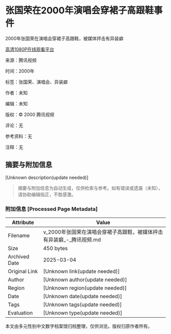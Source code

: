 # 张国荣在2000年演唱会穿裙子高跟鞋事件

2000年张国荣在演唱会穿裙子高跟鞋，被媒体抨击有异装癖

[高清1080P在线观看平台](https://v.qq.com)

来源：腾讯视频

时间：2000年

标签：张国荣、演唱会、异装癖

作者：未知

编辑：未知

版权：© 2000 腾讯视频

评论：无

参考资料：无

注释：无
<!-- tcd_original_link https://v.qq.com/x/page/p07458wh6dk.html -->


## 摘要与附加信息

<!-- tcd_abstract -->
[Unknown description(update needed)]
<!-- tcd_abstract_end -->

> 摘要与附加信息为自动生成，仅供检索与参考。如有错误或遗漏（未知），请协助编辑指正，不胜感激。

### 附加信息 [Processed Page Metadata]

| Attribute       | Value                                  |
|-----------------|----------------------------------------|
| Filename        | v_2000年张国荣在演唱会穿裙子高跟鞋，被媒体抨击有异装癖_-_腾讯视频.md                             |
| Size            | 450 bytes                           |
| Archived Date   | 2025-03-04                             |
| Original Link   | [Unknown link(update needed)]                       |
| Author          | [Unknown author(update needed)]                               |
| Region          | [Unknown region(update needed)]                               |
| Date            | [Unknown date(update needed)]                                 |
| Tags            | [Unknown tags(update needed)]                                 |
| Evaluation            | [Unknown type(update needed)]                                 |
<!-- tcd_table_end -->

本文由多元性别中文数字档案馆归档整理，仅供浏览。版权归原作者所有。
